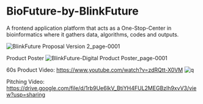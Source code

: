 # BioFuture-by-BlinkFuture
A frontend application platform that acts as a One-Stop-Center in bioinformatics where it gathers data, algorithms, codes and outputs.

![BlinkFuture Proposal Version 2_page-0001](https://github.com/nyookie/BioFuture-by-BlinkFuture/assets/87058822/a96822cc-b107-434c-90bf-fa258db2e548)

Product Poster
![BlinkFuture-Digital Product Poster_page-0001](https://github.com/nyookie/BioFuture-by-BlinkFuture/assets/87058822/e11f041b-9bdc-4abd-812f-87827ce30f26)

60s Product Video: https://www.youtube.com/watch?v=zdRQtt-X0VM 
![q](https://github.com/nyookie/BioFuture-by-BlinkFuture/assets/87058822/fdc5057e-8f14-4d48-ab89-9c19f19d7dfb)

Pitching Video: https://drive.google.com/file/d/1rb9Ue6lkV_BtiYH4FUL2MEGBzlh9xvV3/view?usp=sharing
